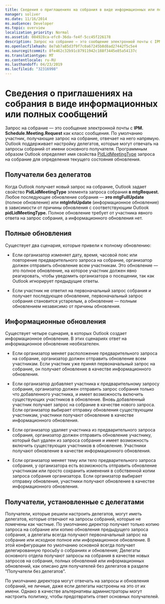 ```yaml
---
title: Сведения о приглашениях на собрания в виде информационных или полных сообщений
manager: soliver
ms.date: 11/16/2014
ms.audience: Developer
ms.topic: overview
localization_priority: Normal
ms.assetid: 084928ca-efc0-36da-fe4f-5cc45f226178
description: Запрос на собрание — это сообщение электронной почты с IPM. Schedule.Meeting.Request как класс сообщения. По умолчанию участник, получающие запрос на собрание, отвечает на него напрямую.
ms.openlocfilehash: 8e7ab7a85d3f9f7c0a67245b8d8ad27442f5c5e4
ms.sourcegitcommit: 8fe462c32b91c87911942c188f3445e85a54137c
ms.translationtype: MT
ms.contentlocale: ru-RU
ms.lasthandoff: 04/23/2019
ms.locfileid: "32316998"
---
```

# <a name="about-meeting-requests-as-informational-updates-and-full-updates"></a>Сведения о приглашениях на собрания в виде информационных или полных сообщений

Запрос на собрание — это сообщение электронной почты с **IPM. Schedule.Meeting.Request** как класс сообщения. По умолчанию участник, получающие запрос на собрание, отвечает на него напрямую. Outlook поддерживает настройку делегатов, которые могут отвечать на запросы собраний от имени основного получателя. Программным образом Outlook определяет имя свойства [PidLidMeetingType](https://msdn.microsoft.com/library/290b290c-7836-4a7e-bf1a-8d0225a07e56%28Office.15%29.aspx) запроса на собрание для определения текущего состояния обновления. 
  
## <a name="recipients-without-delegates"></a>Получатели без делегатов

Когда Outlook получает новый запрос на собрание, Outlook задает свойство **PidLidMeetingType** элемента запроса собрания **в mtgRequest.** Любое последующее обновление собрания — **это mtgFullUpdate** (полное обновление) или **mtgInfoUpdate** (информационное обновление) в зависимости от причины обновления с соответствующим Outlook **pidLidMeetingType.** Полное обновление требует от участника явного ответа на запрос собрания, а информационного обновления нет. 
  
## <a name="full-updates"></a>Полные обновления

Существует два сценария, которые привели к полному обновлению:
  
- Если организатор изменяет дату, время, часовой пояс или повторение предварительного запроса на собрание, организатор должен отправить обновление всем участникам. Это обновление — это полное обновление, на которое участник должен явно реагировать, чтобы уведомить организатора о посещении, так как Outlook игнорирует предыдущие ответы.
    
- Если участник не ответил на первоначальный запрос собрания и получает последующее обновление, первоначальный запрос собрания становится устарелым, а обновление — полным обновлением независимо от причины обновления.
    
## <a name="informational-updates"></a>Информационные обновления

Существует четыре сценария, в которых Outlook создает информационное обновление. В этих сценариях ответ на информационное обновление необязателен.
  
- Если организатор меняет расположение предварительного запроса на собрание, организатор должен отправить обновление всем участникам. Если участник уже принял первоначальный запрос на собрание, он получает обновление в качестве информационного обновления.
    
- Если организатор добавляет участника к предварительному запросу собрания, организатор должен отправить запрос собрания только что добавленного участника, и имеет возможность включить существующих участников в обновление. Вновь добавленный участник получает запрос на собрание в качестве нового запроса. Если организатор выбирает отправку обновления существующим участникам, участники получают обновление в качестве информационного обновления.
    
- Если организатор удаляет участника из предварительного запроса собрания, организатор должен отправить обновление участнику, который был удален из запроса собрания и имеет возможность включить существующих участников в обновление. Участники получают обновление в качестве информационного обновления.
    
- Если организатор меняет тему или тело предварительного запроса собрания, у организатора есть возможность отправить обновление участникам или просто сохранить изменения в собственной копии запроса собрания организатора. Если организатор выбирает отправку обновления, участники получают обновление в качестве информационного обновления.
    
## <a name="recipients-set-up-with-delegates"></a>Получатели, установленные с делегатами

Получатели, которые решили настроить делегатов, могут иметь делегатов, которые отвечают на запросы собраний, которые не помечены как частные. По умолчанию директор получает только копию запроса на собрание или копию обновления предыдущего запроса собрания, а делегаты всегда получают первоначальный запрос на собрание или исходное полное или информационное обновление. В этой конфигурации по умолчанию основной всегда получает делегированную просьбу о собраниях и обновления; Делегаты основного отдела получают запросы на собрания в качестве новых запросов на собрания, полных обновлений или информационных обновлений, как описано для получателей без делегатов в разделе "Получатели без делегатов".
  
По умолчанию директора могут отвечать на запросы и обновления собраний, не личные, даже если делегаты настроены на это от их имени. Однако в качестве альтернативы администраторы могут настроить политику, чтобы предотвратить ответ основных получателей.
  

